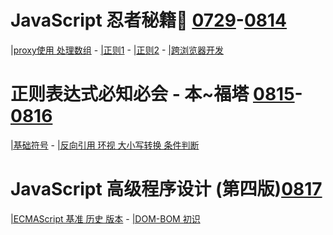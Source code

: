# JavaScript 忍者秘籍🥷 [0729](./2021/0729.md)-[0814](./2021/0814.md)
[|proxy使用 处理数组](./2021/0807.md) - [|正则1](./2021/0809.md) - [|正则2](./2021/0810.md) - [|跨浏览器开发](./2021/0814.md)
# 正则表达式必知必会 - 本~福塔 [0815](./2021/0815.md)-[0816](./2021/0816.md)
[|基础符号](./2021/0815.md)  - [|反向引用 环视 大小写转换 条件判断](./2021/0816.md)
# JavaScript 高级程序设计 (第四版)[0817](./2021/0817.md)
[|ECMAScript 基准 历史 版本](./2021/0817.md) - [|DOM-BOM 初识 <script> 标签](./2021/0818.md) 